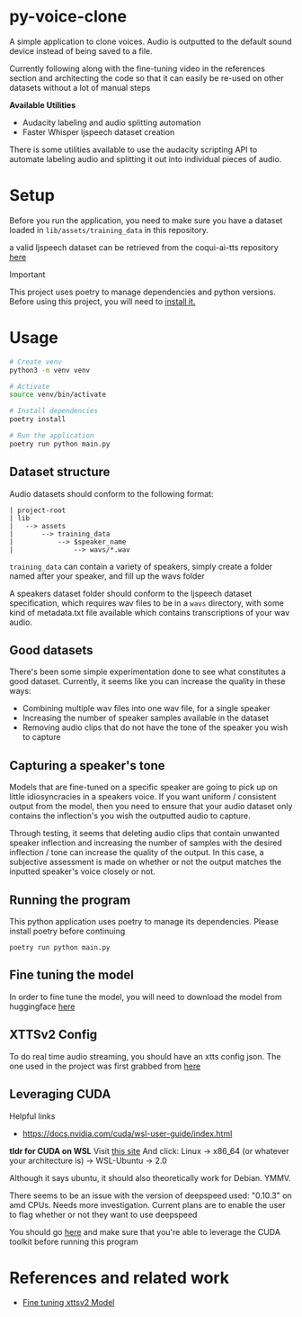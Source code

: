 # py-voice-clone

A simple application to clone voices. Audio is outputted to the default sound device instead
of being saved to a file.

Currently following along with the fine-tuning video in the references section
and architecting the code so that it can easily be re-used on other datasets without
a lot of manual steps

**Available Utilities**
* Audacity labeling and audio splitting automation
* Faster Whisper ljspeech dataset creation

There is some utilities available to use the audacity scripting API to automate
labeling audio and splitting it out into individual pieces of audio.


# Setup

Before you run the application, you need to make sure you have a dataset loaded in `lib/assets/training_data` in this repository.

a valid ljspeech dataset can be retrieved from the coqui-ai-tts repository [here](https://github.com/idiap/coqui-ai-TTS/tree/dev/tests/data/ljspeech)


> [!IMPORTANT]
> This project uses poetry to manage dependencies and python versions. Before using this project, you will need to [install it.](https://python-poetry.org/docs/#installing-with-pipx)

# Usage

```sh
# Create venv
python3 -m venv venv

# Activate
source venv/bin/activate

# Install dependencies
poetry install

# Run the application
poetry run python main.py
```


## Dataset structure

Audio datasets should conform to the following format:

```
| project-root
| lib
|   --> assets
|       --> training_data
|           --> $speaker_name
|               --> wavs/*.wav
```

`training_data` can contain a variety of speakers, simply create a folder named after your speaker, and fill up the wavs folder

A speakers dataset folder should conform to the ljspeech dataset specification, which requires wav files to be in a `wavs` directory, with
some kind of metadata.txt file available which contains transcriptions of your wav audio.

## Good datasets

There's been some simple experimentation done to see what constitutes a good dataset. Currently, it seems like you can increase the quality in these ways:
* Combining multiple wav files into one wav file, for a single speaker
* Increasing the number of speaker samples available in the dataset
* Removing audio clips that do not have the tone of the speaker you wish to capture


## Capturing a speaker's tone

Models that are fine-tuned on a specific speaker are going to pick up on little idiosyncracies in a speakers voice. If you want uniform / consistent
output from the model, then you need to ensure that your audio dataset only contains the inflection's you wish the outputted audio to capture.

Through testing, it seems that deleting audio clips that contain unwanted speaker inflection and increasing the number of samples with the desired inflection / tone can increase the quality of the output. In this case, a subjective assessment is made on whether or not the output matches the inputted speaker's voice closely or not.


## Running the program

This python application uses poetry to manage its dependencies. Please install poetry before continuing

```
poetry run python main.py
```

## Fine tuning the model

In order to fine tune the model, you will need to download the model from huggingface [here](https://huggingface.co/coqui/XTTS-v2)



## XTTSv2 Config


To do real time audio streaming, you should have an xtts config json. The one used in the project was first grabbed from [here](https://huggingface.co/coqui/XTTS-v2/blob/main/config.json)


## Leveraging CUDA

Helpful links
* https://docs.nvidia.com/cuda/wsl-user-guide/index.html

**tldr for CUDA on WSL**
Visit [this site](https://developer.nvidia.com/cuda-downloads)
And click: Linux -> x86_64 (or whatever your architecture is) -> WSL-Ubuntu -> 2.0

Although it says ubuntu, it should also theoretically work for Debian. YMMV.

There seems to be an issue with the version of deepspeed used: "0.10.3" on amd CPUs. Needs more investigation. Current plans are to enable
the user to flag whether or not they want to use deepspeed

You should go [here](https://docs.nvidia.com/cuda/cuda-installation-guide-microsoft-windows/index.html) and make sure that you're able to leverage the CUDA toolkit before running this program


# References and related work
* [Fine tuning xttsv2 Model](https://www.youtube.com/watch?v=dzvW4QZamm8)